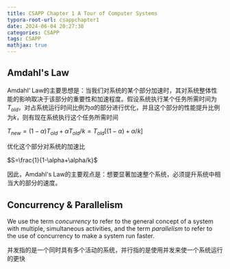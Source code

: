 ```yaml
---
title: CSAPP Chapter 1 A Tour of Computer Systems
typora-root-url: csappchapter1
date: 2024-06-04 20:27:38
categories: CSAPP
tags: CSAPP
mathjax: true
---
```


## Amdahl's Law

Amdahl‘ Law的主要思想是：当我们对系统的某个部分加速时，其对系统整体性能的影响取决于该部分的重要性和加速程度。假设系统执行某个任务所需时间为$T_{old}$，对占系统运行时间比例为$\alpha$的部分进行优化，并且这个部分的性能提升比例为$k$，则有现在系统执行这个任务所需时间

$T_{new}=(1-\alpha)T_{old}+ \alpha T_{old} / k = T_{old}[(1-\alpha)+\alpha/k]$

优化这个部分对系统的加速比

$S=\frac{1}{1-\alpha+\alpha/k}$

因此，Amdahl's Law的主要观点是：想要显著加速整个系统，必须提升系统中相当大的部分的速度。

## Concurrency & Parallelism

We use the term *concurrency* to refer to the general concept of a system with multiple, simultaneous activities, and the term *parallelism* to refer to the use of concurrency to make a system run faster. 

并发指的是一个同时具有多个活动的系统，并行指的是使用并发来使一个系统运行的更快
